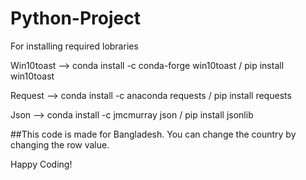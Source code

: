 # Python-Project

For installing required lobraries

Win10toast --> conda install -c conda-forge win10toast / pip install win10toast

Request --> conda install -c anaconda requests / pip install requests

Json --> conda install -c jmcmurray json / pip install jsonlib

##This code is made for Bangladesh. You can change the country by changing the row value.

Happy Coding!
